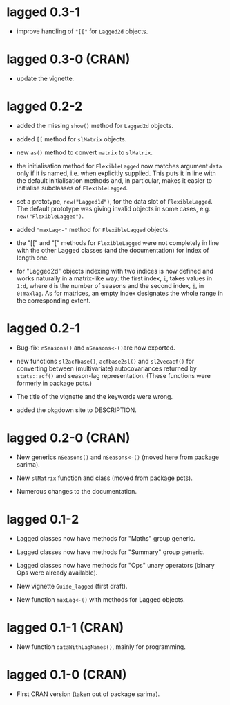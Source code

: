 # lagged 0.3-1

* improve handling of `"[["` for `Lagged2d` objects.


# lagged 0.3-0 (CRAN)

* update the vignette.

# lagged 0.2-2

* added the missing `show()` method for `Lagged2d` objects.

* added `[[` method for `slMatrix` objects.

* new `as()` method to convert `matrix` to `slMatrix`.

* the initialisation method for `FlexibleLagged` now matches argument `data`
  only if it is named, i.e. when explicitly supplied. This puts it in line with
  the default initialisation methods and, in particular, makes it easier to
  initialise subclasses of `FlexibleLagged`.

- set a prototype, `new("Lagged1d")`, for the data slot of `FlexibleLagged`. The
  default prototype was giving invalid objects in some cases,
  e.g. `new("FlexibleLagged")`.

- added `"maxLag<-"` method for `FlexibleLagged` objects.

- the "[[" and "[" methods for `FlexibleLagged` were not completely in line with
  the other Lagged classes (and the documentation) for index of length one.

- for "Lagged2d" objects indexing with two indices is now defined and works
  naturally in a matrix-like way: the first index, `i`, takes values in `1:d`,
  where `d` is the number of seasons and the second index, `j`, in
  `0:maxlag`. As for matrices, an empty index designates the whole range in the
  corresponding extent.


# lagged 0.2-1

* Bug-fix:  `nSeasons()` and `nSeasons<-()`are now exported.

* new functions `sl2acfbase()`, `acfbase2sl()` and `sl2vecacf()` for converting
  between (multivariate) autocovariances returned by `stats::acf()` and
  season-lag representation. (These functions were formerly in package pcts.)

* The title of the vignette and the keywords were wrong.

* added the pkgdown site to DESCRIPTION.


# lagged 0.2-0 (CRAN)

* New generics `nSeasons()` and `nSeasons<-()` (moved here from package sarima).

* New `slMatrix` function and class (moved from package pcts).

* Numerous changes to the documentation.


# lagged 0.1-2

* Lagged classes now have methods for "Maths" group generic.

* Lagged classes now have methods for "Summary" group generic.

* Lagged classes now have methods for "Ops" unary operators (binary Ops were
  already available).

* New vignette `Guide_lagged` (first draft).

* New function `maxLag<-()` with methods for Lagged objects.


# lagged 0.1-1 (CRAN)

* New function `dataWithLagNames()`, mainly for programming.


# lagged 0.1-0 (CRAN)

* First CRAN version (taken out of package sarima).
